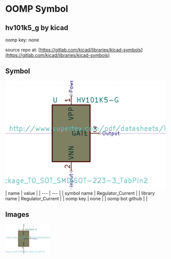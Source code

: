 # OOMP Symbol  
## hv101k5_g  by kicad  
  
oomp key: none  
  
source repo at: [https://gitlab.com/kicad/libraries/kicad-symbols](https://gitlab.com/kicad/libraries/kicad-symbols)  
## Symbol  
  
[![working.png](working_600.png)](working.png)  
| name | value | 
| --- | --- | 
| symbol name | Regulator_Current | 
| library name | Regulator_Current | 
| oomp key | none | 
| oomp bot github |  | 
## Images  
  
[![working.png](working_140.png)](working.png)  
